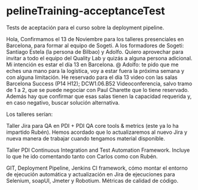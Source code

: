 pelineTraining-acceptanceTest
===============================

Tests  de aceptación para el curso sobre la deployment pipeline.

Hola,
Confirmamos el 13 de Noviembre para los talleres presenciales en Barcelona, para formar al equipo de Sogeti. 
A los formadores de Sogeti: Santiago Estela (la persona de Bilbao) y Adolfo.
Quiero aprovechar para invitar a todo el equipo del Quality Lab y quizás a alguna persona adicional.
Mi intención es estar el día 13 en Barcelona.
@ Adolfo: te pido que me eches una mano para la logística, voy a estar fuera la próxima semana y con alguna limitación.
He reservado para el día 13 video con las salas Barcelona Success (P14 H12); DCW1.06.B52 Videoconferencia, salvo tramo de 1 a 2, que se puede negociar con Paul Charette que lo tiene reservado.  Además hay que confirmar que esas salas tienen la capacidad requerida y, en caso negativo, buscar solución alternativa.

Los talleres serían:

Taller Jira para QA  en PDI + PDI QA core tools & metrics (este ya lo ha impartido Rubén). Hemos acordado que lo actualizaremos al nuevo Jira y nueva manera de trabajar cuando tengamos material disponible.

Taller PDI Continuous Integration and Test Automation Framework.  Incluye lo que he ido comentando tanto con Carlos como con Rubén.

GIT, Deployment Pipeline, Jenkins CI framework, cómo montar el entorno de ejecución automática y actualización en Jira de ejecuciones para Selenium, soapUI, Jmeter y Robotium. Métricas de calidad de código.



